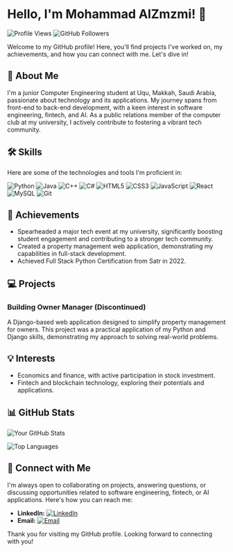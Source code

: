 # Hello, I'm Mohammad AlZmzmi! 👋

![Profile Views](https://komarev.com/ghpvc/?username=yourGitHubUsername&color=green)
![GitHub Followers](https://img.shields.io/github/followers/yourGitHubUsername?label=Follow&style=social)

Welcome to my GitHub profile! Here, you'll find projects I've worked on, my achievements, and how you can connect with me. Let's dive in!

## 📖 About Me
I'm a junior Computer Engineering student at Uqu, Makkah, Saudi Arabia, passionate about technology and its applications. My journey spans from front-end to back-end development, with a keen interest in software engineering, fintech, and AI. As a public relations member of the computer club at my university, I actively contribute to fostering a vibrant tech community.

## 🛠 Skills
Here are some of the technologies and tools I'm proficient in:

![Python](https://img.shields.io/badge/-Python-black?style=flat-square&logo=python)
![Java](https://img.shields.io/badge/-Java-E34A86?style=flat-square&logo=java)
![C++](https://img.shields.io/badge/-C++-00599C?style=flat-square&logo=c)
![C#](https://img.shields.io/badge/-C%23-239120?style=flat-square&logo=c-sharp)
![HTML5](https://img.shields.io/badge/-HTML5-E34F26?style=flat-square&logo=html5&logoColor=white)
![CSS3](https://img.shields.io/badge/-CSS3-1572B6?style=flat-square&logo=css3)
![JavaScript](https://img.shields.io/badge/-JavaScript-black?style=flat-square&logo=javascript)
![React](https://img.shields.io/badge/-React-black?style=flat-square&logo=react)
![MySQL](https://img.shields.io/badge/-MySQL-black?style=flat-square&logo=mysql)
![Git](https://img.shields.io/badge/-Git-black?style=flat-square&logo=git)

## 🌟 Achievements
- Spearheaded a major tech event at my university, significantly boosting student engagement and contributing to a stronger tech community.
- Created a property management web application, demonstrating my capabilities in full-stack development.
- Achieved Full Stack Python Certification from Satr in 2022.

## 💻 Projects
### Building Owner Manager (Discontinued)
A Django-based web application designed to simplify property management for owners. This project was a practical application of my Python and Django skills, demonstrating my approach to solving real-world problems.

## 💡 Interests
- Economics and finance, with active participation in stock investment.
- Fintech and blockchain technology, exploring their potentials and applications.

## 📊 GitHub Stats

![Your GitHub Stats](https://github-readme-stats.vercel.app/api?username=lost-inthespace&show_icons=true&theme=radical)

![Top Languages](https://github-readme-stats.vercel.app/api/top-langs/?username=lost-inthespace&layout=compact&theme=radical)


## 🤝 Connect with Me
I'm always open to collaborating on projects, answering questions, or discussing opportunities related to software engineering, fintech, or AI applications. Here's how you can reach me:

- **LinkedIn:** [![LinkedIn](https://img.shields.io/badge/-Mohammad%20Alzmzmi-blue?style=flat-square&logo=Linkedin&logoColor=white)](https://www.linkedin.com/in/mohammad-alzmzmi)
- **Email:** [![Email](https://img.shields.io/badge/-mhd.yosof%40gmail.com-blue?style=flat-square&logo=Gmail&logoColor=white)](mailto:mhd.yosof@gmail.com)

Thank you for visiting my GitHub profile. Looking forward to connecting with you!
